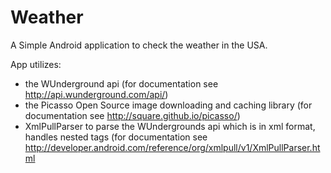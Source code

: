 # Weather
A Simple Android application to check the weather in the USA.

App utilizes:
- the WUnderground api (for documentation see http://api.wunderground.com/api/)
- the Picasso Open Source image downloading and caching library (for documentation see http://square.github.io/picasso/)
- XmlPullParser to parse the WUndergrounds api which is in xml format, handles nested tags (for documentation see http://developer.android.com/reference/org/xmlpull/v1/XmlPullParser.html

